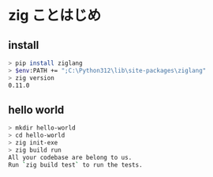 # zig ことはじめ

## install

```sh title="powershell の例"
> pip install ziglang
> $env:PATH += ";C:\Python312\lib\site-packages\ziglang"
> zig version
0.11.0
```

## hello world

```sh title="powershell の例"
> mkdir hello-world
> cd hello-world
> zig init-exe
> zig build run
All your codebase are belong to us.
Run `zig build test` to run the tests.
```

